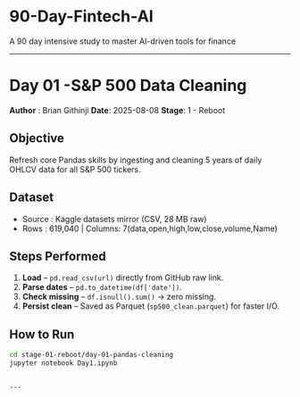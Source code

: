 # 90-Day-Fintech-AI
A 90 day intensive study to master AI-driven tools for finance

---

# Day 01 -S&P 500 Data Cleaning

**Author** : Brian Githinji
**Date**: 2025-08-08
**Stage**: 1 - Reboot

## Objective
Refresh core Pandas skills by ingesting and cleaning 5 years of daily OHLCV data for all S&P 500 tickers.

## Dataset
 - Source : Kaggle datasets mirror (CSV, 28 MB raw)
 - Rows : 619,040 | Columns: 7(data,open,high,low,close,volume,Name)

## Steps Performed
1. **Load** – `pd.read_csv(url)` directly from GitHub raw link.
2. **Parse dates** – `pd.to_datetime(df['date'])`.
3. **Check missing** – `df.isnull().sum()` → zero missing.
4. **Persist clean** – Saved as Parquet (`sp500_clean.parquet`) for faster I/O.



## How to Run
```bash
cd stage-01-reboot/day-01-pandas-cleaning
jupyter notebook Day1.ipynb


---
